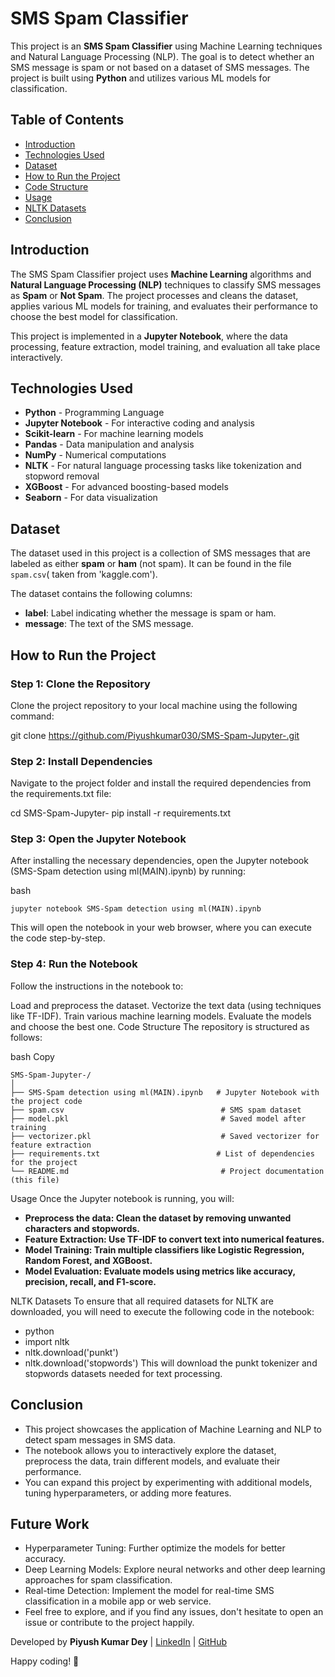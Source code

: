 # SMS Spam Classifier

This project is an **SMS Spam Classifier** using Machine Learning techniques and Natural Language Processing (NLP). The goal is to detect whether an SMS message is spam or not based on a dataset of SMS messages. The project is built using **Python** and utilizes various ML models for classification.

## Table of Contents
- [Introduction](#introduction)
- [Technologies Used](#technologies-used)
- [Dataset](#dataset)
- [How to Run the Project](#how-to-run-the-project)
- [Code Structure](#code-structure)
- [Usage](#usage)
- [NLTK Datasets](#nltk-datasets)
- [Conclusion](#conclusion)

## Introduction
The SMS Spam Classifier project uses **Machine Learning** algorithms and **Natural Language Processing (NLP)** techniques to classify SMS messages as **Spam** or **Not Spam**. The project processes and cleans the dataset, applies various ML models for training, and evaluates their performance to choose the best model for classification.

This project is implemented in a **Jupyter Notebook**, where the data processing, feature extraction, model training, and evaluation all take place interactively.

## Technologies Used
- **Python** - Programming Language
- **Jupyter Notebook** - For interactive coding and analysis
- **Scikit-learn** - For machine learning models
- **Pandas** - Data manipulation and analysis
- **NumPy** - Numerical computations
- **NLTK** - For natural language processing tasks like tokenization and stopword removal
- **XGBoost** - For advanced boosting-based models
- **Seaborn** - For data visualization

## Dataset
The dataset used in this project is a collection of SMS messages that are labeled as either **spam** or **ham** (not spam). It can be found in the file `spam.csv`( taken from 'kaggle.com').

The dataset contains the following columns:
- **label**: Label indicating whether the message is spam or ham.
- **message**: The text of the SMS message.

## How to Run the Project

### Step 1: Clone the Repository
Clone the project repository to your local machine using the following command:

git clone https://github.com/Piyushkumar030/SMS-Spam-Jupyter-.git

### Step 2: Install Dependencies
Navigate to the project folder and install the required dependencies from the requirements.txt file:

cd SMS-Spam-Jupyter-
pip install -r requirements.txt


### Step 3: Open the Jupyter Notebook
After installing the necessary dependencies, open the Jupyter notebook (SMS-Spam detection using ml(MAIN).ipynb) by running:

bash
```
jupyter notebook SMS-Spam detection using ml(MAIN).ipynb

```
This will open the notebook in your web browser, where you can execute the code step-by-step.

### Step 4: Run the Notebook
Follow the instructions in the notebook to:

Load and preprocess the dataset.
Vectorize the text data (using techniques like TF-IDF).
Train various machine learning models.
Evaluate the models and choose the best one.
Code Structure
The repository is structured as follows:

bash
Copy
```
SMS-Spam-Jupyter-/
│
├── SMS-Spam detection using ml(MAIN).ipynb   # Jupyter Notebook with the project code
├── spam.csv                                   # SMS spam dataset
├── model.pkl                                  # Saved model after training
├── vectorizer.pkl                             # Saved vectorizer for feature extraction
├── requirements.txt                          # List of dependencies for the project
└── README.md                                  # Project documentation (this file)
```
Usage
Once the Jupyter notebook is running, you will:

- **Preprocess the data: Clean the dataset by removing unwanted characters and stopwords.**
- **Feature Extraction: Use TF-IDF to convert text into numerical features.**
- **Model Training: Train multiple classifiers like Logistic Regression, Random Forest, and XGBoost.**
- **Model Evaluation: Evaluate models using metrics like accuracy, precision, recall, and F1-score.**

NLTK Datasets
To ensure that all required datasets for NLTK are downloaded, you will need to execute the following code in the notebook:

- python
- import nltk
- nltk.download('punkt')
- nltk.download('stopwords')
This will download the punkt tokenizer and stopwords datasets needed for text processing.

## Conclusion
- This project showcases the application of Machine Learning and NLP to detect spam messages in SMS data.
- The notebook allows you to interactively explore the dataset, preprocess the data, train different models, and evaluate their performance.
- You can expand this project by experimenting with additional models, tuning hyperparameters, or adding more features.

## Future Work
- Hyperparameter Tuning: Further optimize the models for better accuracy.
- Deep Learning Models: Explore neural networks and other deep learning approaches for spam classification.
- Real-time Detection: Implement the model for real-time SMS classification in a mobile app or web service.
- Feel free to explore, and if you find any issues, don't hesitate to open an issue or contribute to the project happily.


Developed by **Piyush Kumar Dey** | [LinkedIn](https://linkedin.com/in/piyush-kumar-dey-291b19342) | [GitHub](https://github.com/Piyushkumar030)


Happy coding! 🚀

